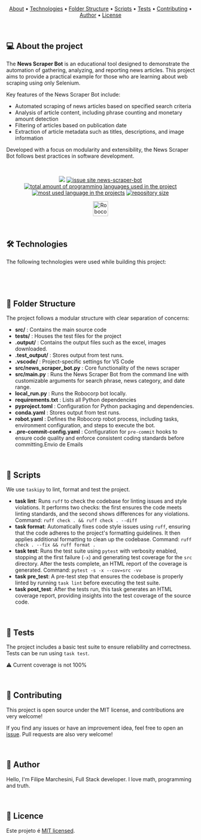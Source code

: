 <p align="center">
 <a href="#-about-the-project">About</a> •
 <a href="#-technologies">Technologies</a> •
 <a href="#-folder-structure">Folder Structure</a> •
 <a href="#-scripts">Scripts</a> •
 <a href="#-tests">Tests</a> •
 <a href="#-contributing">Contributing</a> •
 <a href="#-author">Author</a> •
 <a href="#-licence">License</a>
</p>

&nbsp;

## 💻 About the project

The **News Scraper Bot** is an educational tool designed to demonstrate the automation of gathering, analyzing, and reporting news articles. This project aims to provide a practical example for those who are learning about web scraping using only Selenium.

Key features of the News Scraper Bot include:

* Automated scraping of news articles based on specified search criteria
* Analysis of article content, including phrase counting and monetary amount detection
* Filtering of articles based on publication date
* Extraction of article metadata such as titles, descriptions, and image information

Developed with a focus on modularity and extensibility, the News Scraper Bot follows best practices in software development.

&nbsp;

<p align="center">
  <a href="#license"><img src="https://img.shields.io/github/license/FilipeMarch/news-scraper-bot?color=ff0000"></a>
  <a href="https://github.com/FilipeMarch/news-scraper-bot/issues"><img src="https://img.shields.io/github/issues/FilipeMarch/news-scraper-bot" alt="issue site news-scraper-bot" /></a>
  <a href="https://github.com/FilipeMarch/news-scraper-bot"><img src="https://img.shields.io/github/languages/count/FilipeMarch/news-scraper-bot" alt="total amount of programming languages used in the project" /></a>
  <a href="https://github.com/FilipeMarch/news-scraper-bot"><img src="https://img.shields.io/github/languages/top/FilipeMarch/news-scraper-bot" alt="most used language in the projects" /></a>
  <a href="https://github.com/FilipeMarch/news-scraper-bot"><img src="https://img.shields.io/github/repo-size/FilipeMarch/news-scraper-bot" alt="repository size" /></a>
<p>

<p align="center">
  <img alt="Robocorp icon" height=40 src="https://robocorp.com/wp-content/uploads/2024/05/lockup-black.png">
<p>

&nbsp;

## 🛠 Technologies

The following technologies were used while building this project:

&nbsp;

<p align="center">
</p>

&nbsp;


## 📁 Folder Structure

The project follows a modular structure with clear separation of concerns:

* **src/** : Contains the main source code
* **tests/** : Houses the test files for the project
* **.output/** : Contains the output files such as the excel, images downloaded.
* **.test_output/** : Stores output from test runs.
* **.vscode/** : Project-specific settings for VS Code
* **src/news_scraper_bot.py** : Core functionality of the news scraper
* **src/main.py** : Runs the News Scraper Bot from the command line with customizable arguments for search phrase, news category, and date range.
* **local_run.py** : Runs the Robocorp bot locally.
* **requirements.txt** : Lists all Python dependencies
* **pyproject.toml** : Configuration for Python packaging and dependencies.
* **conda.yaml** : Stores output from test runs.
* **robot.yaml** : Defines the Robocorp robot process, including tasks, environment configuration, and steps to execute the bot.
* **.pre-commit-config.yaml** : Configuration for `pre-commit` hooks to ensure code quality and enforce consistent coding standards before committing.Envio de Emails

&nbsp;

## 📜 Scripts

We use `taskipy` to lint, format and test the project.

- **task lint**: Runs `ruff` to check the codebase for linting issues and style violations. It performs two checks: the first ensures the code meets linting standards, and the second shows differences for any violations. Command: `ruff check . && ruff check . --diff`
- **task format**: Automatically fixes code style issues using `ruff`, ensuring that the code adheres to the project's formatting guidelines. It then applies additional formatting to clean up the codebase. Command: `ruff check . --fix && ruff format .`
- **task test**: Runs the test suite using `pytest` with verbosity enabled, stopping at the first failure (`-x`) and generating test coverage for the `src` directory. After the tests complete, an HTML report of the coverage is generated. Command: `pytest -s -x --cov=src -vv`
- **task pre_test**: A pre-test step that ensures the codebase is properly linted by running `task lint` before executing the test suite.
- **task post_test**: After the tests run, this task generates an HTML coverage report, providing insights into the test coverage of the source code.

&nbsp;

## 🧪 Tests

The project includes a basic test suite to ensure reliability and correctness. Tests can be run using `task test`.

⚠️ Current coverage is not 100%

&nbsp;

## 👐 Contributing

This project is open source under the MIT license, and contributions are very welcome!

If you find any issues or have an improvement idea, feel free to open an [issue](https://github.com/FilipeMarch/news-scraper-bot/issues). Pull requests are also very welcome!

&nbsp;

## 🦸 Author

Hello, I'm Filipe Marchesini, Full Stack developer. I love math, programming and truth.

&nbsp;

## 📝 Licence

Este projeto é [MIT licensed](./LICENSE).
